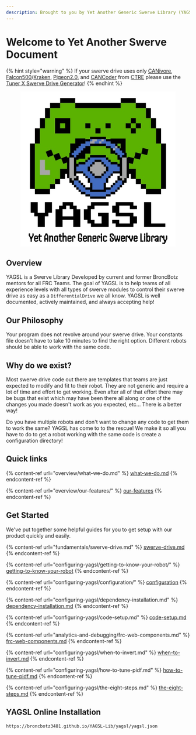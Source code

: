 ```yaml
---
description: Brought to you by Yet Another Generic Swerve Library (YAGSL)
---
```


# Welcome to Yet Another Swerve Document

{% hint style="warning" %}
If your swerve drive uses only [CANivore](https://store.ctr-electronics.com/canivore/), [Falcon500](https://store.ctr-electronics.com/falcon-500-powered-by-talon-fx/)/[Kraken](https://store.ctr-electronics.com/kraken-x60/), [Pigeon2.0](https://store.ctr-electronics.com/pigeon-2/), and [CANCoder](https://store.ctr-electronics.com/cancoder/) from [CTRE](https://pro.docs.ctr-electronics.com/en/latest/index.html) please use the [Tuner X Swerve Drive Generator](https://pro.docs.ctr-electronics.com/en/latest/docs/tuner/tuner-swerve/index.html)!
{% endhint %}

<figure><img src=".gitbook/assets/YAGSL.png" alt=""><figcaption></figcaption></figure>

## Overview

YAGSL is a Swerve Library Developed by current and former BroncBotz mentors for all FRC Teams. The goal of YAGSL is to help teams of all experience levels with all types of swerve modules to control their swerve drive as easy as a `DifferentialDrive` we all know.  YAGSL is well documented, actively maintained, and always accepting help!

## Our Philosophy

Your program does not revolve around your swerve drive. Your constants file doesn't have to take 10 minutes to find the right option. Different robots should be able to work with the same code.&#x20;

## Why do we exist?

Most swerve drive code out there are templates that teams are just expected to modify and fit to their robot. They are not generic and require a lot of time and effort to get working. Even after all of that effort there may be bugs that exist which may have been there all along or one of the changes you made doesn't work as you expected, etc... There is a better way!&#x20;

Do you have multiple robots and don't want to change any code to get them to work the same? YAGSL has come to to the rescue! We make it so all you have to do to get a robot working with the same code is create a configuration directory!

## Quick links

{% content-ref url="overview/what-we-do.md" %}
[what-we-do.md](overview/what-we-do.md)
{% endcontent-ref %}

{% content-ref url="overview/our-features/" %}
[our-features](overview/our-features/)
{% endcontent-ref %}

## Get Started

We've put together some helpful guides for you to get setup with our product quickly and easily.

{% content-ref url="fundamentals/swerve-drive.md" %}
[swerve-drive.md](fundamentals/swerve-drive.md)
{% endcontent-ref %}

{% content-ref url="configuring-yagsl/getting-to-know-your-robot/" %}
[getting-to-know-your-robot](configuring-yagsl/getting-to-know-your-robot/)
{% endcontent-ref %}

{% content-ref url="configuring-yagsl/configuration/" %}
[configuration](configuring-yagsl/configuration/)
{% endcontent-ref %}

{% content-ref url="configuring-yagsl/dependency-installation.md" %}
[dependency-installation.md](configuring-yagsl/dependency-installation.md)
{% endcontent-ref %}

{% content-ref url="configuring-yagsl/code-setup.md" %}
[code-setup.md](configuring-yagsl/code-setup.md)
{% endcontent-ref %}

{% content-ref url="analytics-and-debugging/frc-web-components.md" %}
[frc-web-components.md](analytics-and-debugging/frc-web-components.md)
{% endcontent-ref %}

{% content-ref url="configuring-yagsl/when-to-invert.md" %}
[when-to-invert.md](configuring-yagsl/when-to-invert.md)
{% endcontent-ref %}

{% content-ref url="configuring-yagsl/how-to-tune-pidf.md" %}
[how-to-tune-pidf.md](configuring-yagsl/how-to-tune-pidf.md)
{% endcontent-ref %}

{% content-ref url="configuring-yagsl/the-eight-steps.md" %}
[the-eight-steps.md](configuring-yagsl/the-eight-steps.md)
{% endcontent-ref %}

## YAGSL Online Installation

```
https://broncbotz3481.github.io/YAGSL-Lib/yagsl/yagsl.json
```

